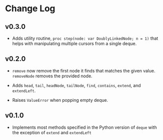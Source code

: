 # Change Log

## v0.3.0

- Adds utility routine, `proc step(node: var DoublyLinkedNode; n = 1)` that helps with manipulating multiple cursors from a single deque.

## v0.2.0

- `remove` now remove the first node it finds that matches the given value. `removeNode` removes the provided node.

- Adds `head`, `tail`, `headNode`, `tailNode`, `find`, `contains`, `extend`, and `extendLeft`.

- Raises `ValueError` when popping empty deque.

## v0.1.0

- Implements most methods specified in the Python version of `deque` with the exception of `extend` and `extendLeft`
